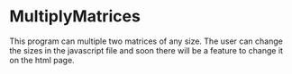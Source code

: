 # MultiplyMatrices

This program can multiple two matrices of any size. The user can change the sizes in the javascript file and soon there will be a feature to change it on the html page.
